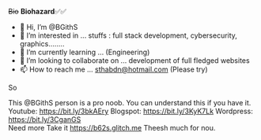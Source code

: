





~~Bio~~ **Biohazard**✅✅
- 👋 Hi, I’m @BGithS
- 👀 I’m interested in ... stuffs : full stack development, cybersecurity, graphics........
- 🌱 I’m currently learning ... (Engineering)
- 💞️ I’m looking to collaborate on ... development of full fledged websites
- 📫 How to reach me ... sthabdn@hotmail.com (Please try)


So

This @BGithS person is a pro noob. You can understand this if you have it.
<br>
Youtube: https://bit.ly/3bkAEry
Blogspot: https://bit.ly/3KyK7Lk
Wordpress: https://bit.ly/3CganGS
<br>
Need more
Take it
https://b62s.glitch.me
Theesh much for nou.

